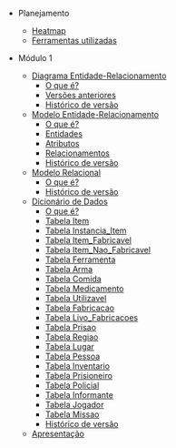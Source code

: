 [//]: # (<a href="/" style="text-decoration: none;">)

[//]: # (    <img alt="Brasao" src="assets/img.png" style="border-radius: 20%; padding: 20px">)

[//]: # (</a>)

* Planejamento
  - [Heatmap](Planejamento/Heatmap.md)
  - [Ferramentas utilizadas](Planejamento/Ferramentas.md)

* Módulo 1
  - [Diagrama Entidade-Relacionamento](Modulo-1/DER.md)
    * [O que é?](Modulo-1/DER.md#o-que-é)
    * [Versões anteriores](Modulo-1/DER.md#versões-anteriores)
    * [Histórico de versão](Modulo-1/DER.md#histórico-de-versão)
  - [Modelo Entidade-Relacionamento](Modulo-1/MER.md)
    * [O que é?](Modulo-1/MER.md#o-que-é)
    * [Entidades](Modulo-1/MER.md#entidades)
    * [Atributos](Modulo-1/MER.md#atributos)
    * [Relacionamentos](Modulo-1/MER.md#relacionamentos)
    * [Histórico de versão](Modulo-1/MER.md#histórico-de-versão)
  - [Modelo Relacional](Modulo-1/MER.md)
    * [O que é?](Modulo-1/MER.md#o-que-é)
    * [Histórico de versão](Modulo-1/MER.md#histórico-de-versão)
  - [Dicionário de Dados](Modulo-1/dicionario.md)
    * [O que é?](Modulo-1/dicionario.md#o-que-é)
    * [Tabela Item](Modulo-1/dicionario.md#tabela-item)
    * [Tabela Instancia_Item](Modulo-1/dicionario.md#tabela-instancia_item)
    * [Tabela Item_Fabricavel](Modulo-1/dicionario.md#tabela-item_fabricavel)
    * [Tabela Item_Nao_Fabricavel](Modulo-1/dicionario.md#tabela-item_nao_fabricavel)
    * [Tabela Ferramenta](Modulo-1/dicionario.md#tabela-ferramenta)
    * [Tabela Arma](Modulo-1/dicionario.md#tabela-arma)
    * [Tabela Comida](Modulo-1/dicionario.md#tabela-comida)
    * [Tabela Medicamento](Modulo-1/dicionario.md#tabela-medicamento)
    * [Tabela Utilizavel](Modulo-1/dicionario.md#tabela-utilizavel)
    * [Tabela Fabricacao](Modulo-1/dicionario.md#tabela-fabricacao)
    * [Tabela Livo_Fabricacoes](Modulo-1/dicionario.md#tabela-livro_fabricacoes)
    * [Tabela Prisao](Modulo-1/dicionario.md#tabela-prisao)
    * [Tabela Regiao](Modulo-1/dicionario.md#tabela-regiao)
    * [Tabela Lugar](Modulo-1/dicionario.md#tabela-lugar)
    * [Tabela Pessoa](Modulo-1/dicionario.md#tabela-pessoa)
    * [Tabela Inventario](Modulo-1/dicionario.md#tabela-inventario)
    * [Tabela Prisioneiro](Modulo-1/dicionario.md#tabela-prisioneiro)
    * [Tabela Policial](Modulo-1/dicionario.md#tabela-policial)
    * [Tabela Informante](Modulo-1/dicionario.md#tabela-informante)
    * [Tabela Jogador](Modulo-1/dicionario.md#tabela-jogador)
    * [Tabela Missao](Modulo-1/dicionario.md#tabela-missao)
    * [Histórico de versão](Modulo-1/dicionario.md#histórico-de-versão)
  - [Apresentação](Modulo-1/Modulo1.md)


